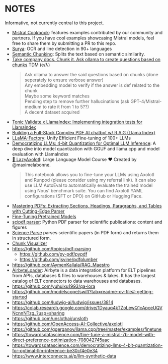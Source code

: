 # NOTES

Informative, not currently central to this project. 

- [Mistral Cookbook](https://github.com/mistralai/cookbook/): features examples contributed by our community and partners. If you have cool examples showcasing Mistral models, feel free to share them by submitting a PR to this repo.
- [Surya](https://github.com/VikParuchuri/surya): OCR and line detection in 90+ languages
- [Semantic Chunking](https://python.langchain.com/docs/modules/data_connection/document_transformers/semantic-chunker): Splits the text based on semantic similarity.
- [Take company docs. Chunk it. Ask ollama to create questions based on chunks](https://twitter.com/cto_junior/status/1752986228553650549) TDM (e/λ)
  > Ask ollama to answer the said questions based on chunks (done seperately to ensure verbose answer)\
  > Any embedding model to verify if the answer is def related to the chunk\
  > Maybe some keyword matches\
  > Pending step to remove further hallucinations (ask GPT-4/Mistral-medium to rate it from 1 to 5??)\
  > A decent dataset acquired
- [Tonic Validate x LlamaIndex: Implementing integration tests for LlamaIndex](https://www.llamaindex.ai/blog/tonic-validate-x-llamaindex-implementing-integration-tests-for-llamaindex-43db50b76ed9)
- [Building a Full-Stack Complex PDF AI chatbot w/ R.A.G (Llama Index)](https://www.youtube.com/watch?v=TOeAe8KB68E)
- [LLaMA-Factory](https://github.com/hiyouga/LLaMA-Factory): Unify Efficient Fine-tuning of 100+ LLMs
- [Democratizing LLMs: 4-bit Quantization for Optimal LLM Inference](https://medium.com/towards-data-science/democratizing-llms-4-bit-quantization-for-optimal-llm-inference-be30cf4e0e34?sk=3c394a4eec9ad7744200a15e1c02fd83If): A deep dive into model quantization with GGUF and llama.cpp and model evaluation with LlamaIndex
- [🦎 LazyAxolotl](https://colab.research.google.com/drive/1TsDKNo2riwVmU55gjuBgB1AXVtRRfRHW): Large Language Model Course ❤️ Created by @maximelabonne.
  > This notebook allows you to fine-tune your LLMs using Axolotl and Runpod (please consider using my referral link).    It can also use LLM AutoEval to automatically evaluate the trained model using Nous' benchmark suite.    You can find Axolotl YAML configurations (SFT or DPO) on GitHub or Hugging Face.
- [Mastering PDFs: Extracting Sections, Headings, Paragraphs, and Tables with Cutting-Edge Parser](https://blog.llamaindex.ai/mastering-pdfs-extracting-sections-headings-paragraphs-and-tables-with-cutting-edge-parser-faea18870125)
- [Fine-Tuning Pretrained Models](https://ludwig.ai/latest/user_guide/distributed_training/finetuning/)
- [scipdf parser](https://github.com/titipata/scipdf_parser): Python PDF parser for scientific publications: content and figures 
- [Science Parse](https://github.com/allenai/science-parse) parses scientific papers (in PDF form) and returns them in structured form. 
- [Chunk Visualizer](https://huggingface.co/spaces/m-ric/chunk_visualizer) 
- https://github.com/topics/pdf-parsing
  - https://github.com/py-pdf/pypdf
  - https://github.com/jsvine/pdfplumber
- https://github.com/AymenKallala/RAG_Maestro
- [AirbyteLoader](https://python.langchain.com/docs/integrations/document_loaders/airbyte): Airbyte is a data integration platform for ELT pipelines from APIs, databases & files to warehouses & lakes. It has the largest catalog of ELT connectors to data warehouses and databases.
- https://github.com/yuhuixu1993/qa-lora
- https://github.com/modelscope/swift?tab=readme-ov-file#-getting-started
- https://github.com/ludwig-ai/ludwig/issues/3814
- https://colab.research.google.com/drive/1Dyauq4kTZoLewQ1cApceUQVNcnnNTzg_?usp=sharing
- https://github.com/unslothai/unsloth
- https://github.com/OpenAccess-AI-Collective/axolotl
- https://github.com/ggerganov/llama.cpp/tree/master/examples/finetune
- https://towardsdatascience.com/fine-tune-a-mistral-7b-model-with-direct-preference-optimization-708042745aac
- https://towardsdatascience.com/democratizing-llms-4-bit-quantization-for-optimal-llm-inference-be30cf4e0e34
- https://www.interconnects.ai/p/llm-synthetic-data